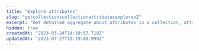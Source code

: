 ```yaml
---
title: "Explore attributes"
slug: "getcollectionscollectionattributesexplorev2"
excerpt: "Get detailed aggregate about attributes in a collection, attribute floors"
hidden: true
createdAt: "2023-03-24T14:10:57.710Z"
updatedAt: "2023-07-27T19:19:08.999Z"
---
```


